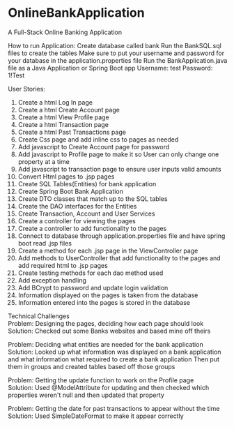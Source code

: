 # OnlineBankApplication
A Full-Stack Online Banking Application

How to run Application:
Create database called bank
Run the BankSQL.sql files to create the tables
Make sure to put your username and password for your database in the application.properties file
Run the BankApplication.java file as a Java Application or Spring Boot app
Username: test
Password: 1!Test

User Stories:
1. Create a html Log In page
2. Create a html Create Account page
3. Create a html View Profile page
4. Create a html Transaction page
5. Create a html Past Transactions page
6. Create Css page and add inline css to pages as needed
7. Add javascript to Create Account page for password
8. Add javascript to Profile page to make it so User can only change one property at a time
9. Add javascript to transaction page to ensure user inputs valid amounts
10. Convert Html pages to .jsp pages
11. Create SQL Tables(Entities) for bank application
12. Create Spring Boot Bank Application
13. Create DTO classes that match up to the SQL tables
14. Create the DAO interfaces for the Entities
15. Create Transaction, Account and User Services
16. Create a controller for viewing the pages
17. Create a controller to add functionality to the pages
18. Connect to database through application.properties file and have spring boot read .jsp files
19. Create a method for each .jsp page in the ViewController page
20. Add methods to UserController that add functionality to the pages and add required html to .jsp pages
21. Create testing methods for each dao method used
22. Add exception handling
23. Add BCrypt to password and update login validation
24. Information displayed on the pages is taken from the database
25. Information entered into the pages is stored in the database

Technical Challenges                                                                                                                
Problem: Designing the pages, deciding how each page should look                            
Solution: Checked out some Banks websites and based mine off theirs

Problem: Deciding what entities are needed for the bank application                                     
Solution: Looked up what information was displayed on a bank application and what information what required to create a bank application
Then put them in groups and created tables based off those groups

Problem: Getting the update function to work on the Profile page                                              
Solution: Used @ModelAttribute for updating and then checked which properties weren't null and then updated that property

Problem: Getting the date for past transactions to appear without the time                                                  
Solution: Used SimpleDateFormat to make it appear correctly

